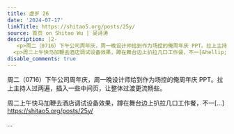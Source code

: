 ```yaml
---
title: 虚岁 26
date: '2024-07-17'
linkTitle: https://shitao5.org/posts/25y/
source: 首页 on Shitao Wu | 吴诗涛
description: |2-
   <p>周二（0716）下午公司周年庆，周一晚设计师给到作为场控的俺周年庆 PPT。拉上主持人过两遍，插入一些中间页，让整体过渡更流畅些。</p>
  <p>周二上午快马加鞭去酒店调试设备效果，蹲在舞台边上扒拉几口工作餐，不一[&hellip;] <a href="https://shitao5.org/posts/25y/">https://shitao5.org/posts/25y/</a></p>  ...
disable_comments: true
---
```

 <p>周二（0716）下午公司周年庆，周一晚设计师给到作为场控的俺周年庆 PPT。拉上主持人过两遍，插入一些中间页，让整体过渡更流畅些。</p>
<p>周二上午快马加鞭去酒店调试设备效果，蹲在舞台边上扒拉几口工作餐，不一[&hellip;] <a href="https://shitao5.org/posts/25y/">https://shitao5.org/posts/25y/</a></p>  ...